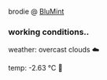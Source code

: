 brodie @ [BluMint](https://www.linkedin.com/company/blumint-io/)

<!--weather_start-->
### working conditions..

weather: overcast clouds ☁️

temp: -2.63 °C 🧥

<!--weather_end-->
